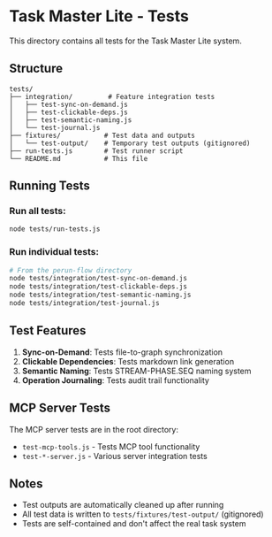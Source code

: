 # Task Master Lite - Tests

This directory contains all tests for the Task Master Lite system.

## Structure

```
tests/
├── integration/         # Feature integration tests
│   ├── test-sync-on-demand.js
│   ├── test-clickable-deps.js
│   ├── test-semantic-naming.js
│   └── test-journal.js
├── fixtures/           # Test data and outputs
│   └── test-output/    # Temporary test outputs (gitignored)
├── run-tests.js        # Test runner script
└── README.md           # This file
```

## Running Tests

### Run all tests:

```bash
node tests/run-tests.js
```

### Run individual tests:

```bash
# From the perun-flow directory
node tests/integration/test-sync-on-demand.js
node tests/integration/test-clickable-deps.js
node tests/integration/test-semantic-naming.js
node tests/integration/test-journal.js
```

## Test Features

1. **Sync-on-Demand**: Tests file-to-graph synchronization
2. **Clickable Dependencies**: Tests markdown link generation
3. **Semantic Naming**: Tests STREAM-PHASE.SEQ naming system
4. **Operation Journaling**: Tests audit trail functionality

## MCP Server Tests

The MCP server tests are in the root directory:

- `test-mcp-tools.js` - Tests MCP tool functionality
- `test-*-server.js` - Various server integration tests

## Notes

- Test outputs are automatically cleaned up after running
- All test data is written to `tests/fixtures/test-output/` (gitignored)
- Tests are self-contained and don't affect the real task system

